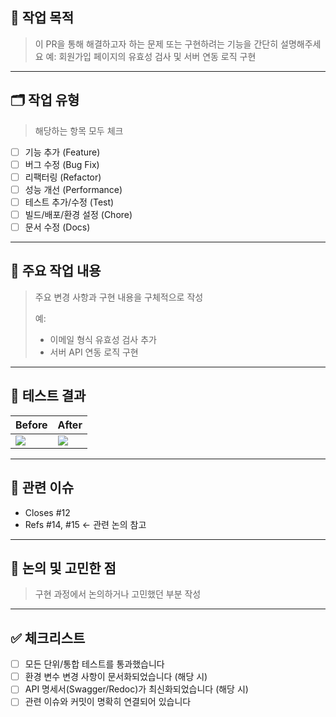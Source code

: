 ## 📌 작업 목적
> 이 PR을 통해 해결하고자 하는 문제 또는 구현하려는 기능을 간단히 설명해주세요
> 예: 회원가입 페이지의 유효성 검사 및 서버 연동 로직 구현

---

## 🗂 작업 유형
> 해당하는 항목 모두 체크
- [ ] 기능 추가 (Feature)
- [ ] 버그 수정 (Bug Fix)
- [ ] 리팩터링 (Refactor)
- [ ] 성능 개선 (Performance)
- [ ] 테스트 추가/수정 (Test)
- [ ] 빌드/배포/환경 설정 (Chore)
- [ ] 문서 수정 (Docs)

---

## 🔨 주요 작업 내용
> 주요 변경 사항과 구현 내용을 구체적으로 작성
> 
> 예:
> - 이메일 형식 유효성 검사 추가
> - 서버 API 연동 로직 구현


---

## 🧪 테스트 결과

| Before | After |
|--------|-------|
| ![](before.png) | ![](after.png) |

---

## 📎 관련 이슈
<!-- 관련 이슈 번호를 정확히 연결 -->
- Closes #12
- Refs #14, #15 ← 관련 논의 참고

---

## 💬 논의 및 고민한 점
> 구현 과정에서 논의하거나 고민했던 부분 작성
> 

---

## ✅ 체크리스트
- [ ] 모든 단위/통합 테스트를 통과했습니다
- [ ] 환경 변수 변경 사항이 문서화되었습니다 (해당 시)
- [ ] API 명세서(Swagger/Redoc)가 최신화되었습니다 (해당 시)
- [ ] 관련 이슈와 커밋이 명확히 연결되어 있습니다 
